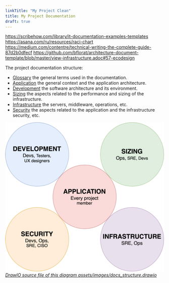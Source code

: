 ```yaml
---
linkTitle: "My Project Clean"
title: My Project Documentation
draft: true
---
```


https://scribehow.com/library/it-documentation-examples-templates
https://asana.com/ru/resources/raci-chart
https://medium.com/contentre/technical-writing-the-complete-guide-87d2b0dfecf
https://github.com/bflorat/architecture-document-template/blob/master/view-infrastructure.adoc#57-ecodesign

The project documentation structure:

- [Glossary](glosarry) the general terms used in the documentation.
- [Application](application) the general context and the application architecture.
- [Development](development) the software architecture and its environment.
- [Sizing](sizing) the aspects related to the performance and sizing of the infrastructure.
- [Infrastructure](infrastructure) the servers, middleware, operations, etc.
- [Security](security) the aspects related to the application and the infrastructure security, etc.

![Documentation structure](assets/images/docs_structure.svg)
[_DrawIO source file of this diagram assets/images/docs_structure.drawio_](assets/images/docs_structure.drawio)
